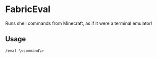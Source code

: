 # FabricEval
Runs shell commands from Minecraft, as if it were a terminal emulator!

## Usage
```/eval \<command\>```
